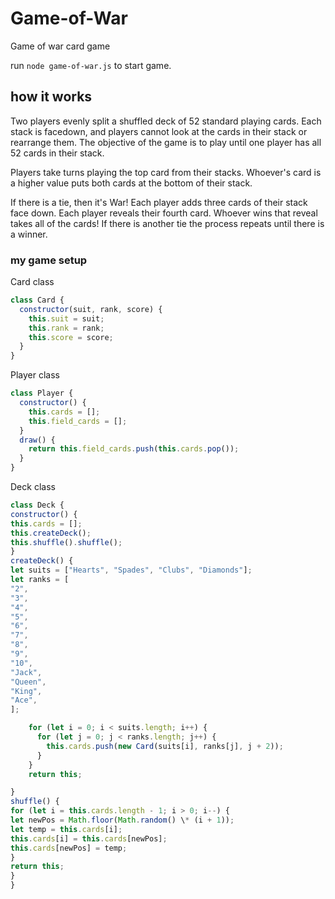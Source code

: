 # Game-of-War

Game of war card game

run `node game-of-war.js` to start game.

## how it works

Two players evenly split a shuffled deck of 52 standard playing cards. Each stack is facedown, and players cannot look at the cards in their stack or rearrange them. The objective of the game is to play until one player has all 52 cards in their stack.

Players take turns playing the top card from their stacks. Whoever's card is a higher value puts both cards at the bottom of their stack.

If there is a tie, then it's War! Each player adds three cards of their stack face down. Each player reveals their fourth card. Whoever wins that reveal takes all of the cards! If there is another tie the process repeats until there is a winner.

### my game setup

Card class

```js
class Card {
  constructor(suit, rank, score) {
    this.suit = suit;
    this.rank = rank;
    this.score = score;
  }
}
```

Player class

```js
class Player {
  constructor() {
    this.cards = [];
    this.field_cards = [];
  }
  draw() {
    return this.field_cards.push(this.cards.pop());
  }
}
```

Deck class

```js
class Deck {
constructor() {
this.cards = [];
this.createDeck();
this.shuffle().shuffle();
}
createDeck() {
let suits = ["Hearts", "Spades", "Clubs", "Diamonds"];
let ranks = [
"2",
"3",
"4",
"5",
"6",
"7",
"8",
"9",
"10",
"Jack",
"Queen",
"King",
"Ace",
];

    for (let i = 0; i < suits.length; i++) {
      for (let j = 0; j < ranks.length; j++) {
        this.cards.push(new Card(suits[i], ranks[j], j + 2));
      }
    }
    return this;

}
shuffle() {
for (let i = this.cards.length - 1; i > 0; i--) {
let newPos = Math.floor(Math.random() \* (i + 1));
let temp = this.cards[i];
this.cards[i] = this.cards[newPos];
this.cards[newPos] = temp;
}
return this;
}
}
```
